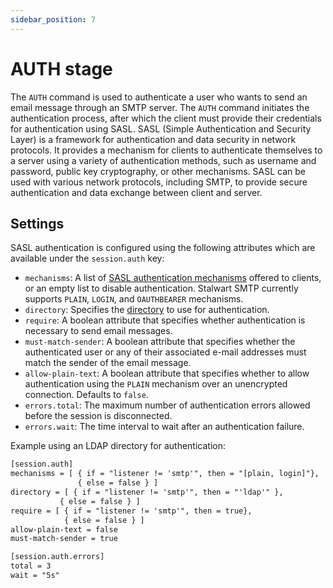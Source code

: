 ```yaml
---
sidebar_position: 7
---
```


# AUTH stage

The `AUTH` command is used to authenticate a user who wants to send an email message through an SMTP server. The `AUTH` command initiates the authentication process, after which the client must provide their credentials for authentication using SASL.
SASL (Simple Authentication and Security Layer) is a framework for authentication and data security in network protocols. It provides a mechanism for clients to authenticate themselves to a server using a variety of authentication methods, such as username and password, public key cryptography, or other mechanisms. SASL can be used with various network protocols, including SMTP, to provide secure authentication and data exchange between client and server.

## Settings

SASL authentication is configured using the following attributes which are available under the `session.auth` key:

- `mechanisms`: A list of [SASL authentication mechanisms](https://www.iana.org/assignments/sasl-mechanisms/sasl-mechanisms.xhtml) offered to clients, or an empty list to disable authentication. Stalwart SMTP currently supports `PLAIN`, `LOGIN`, and `OAUTHBEARER` mechanisms.
- `directory`: Specifies the [directory](/docs/directory/overview) to use for authentication.
- `require`: A boolean attribute that specifies whether authentication is necessary to send email messages.
- `must-match-sender`: A boolean attribute that specifies whether the authenticated user or any of their associated e-mail addresses must match the sender of the email message.
- `allow-plain-text`: A boolean attribute that specifies whether to allow authentication using the `PLAIN` mechanism over an unencrypted connection. Defaults to `false`.
- `errors.total`: The maximum number of authentication errors allowed before the session is disconnected.
- `errors.wait`: The time interval to wait after an authentication failure.

Example using an LDAP directory for authentication:

```txt
[session.auth]
mechanisms = [ { if = "listener != 'smtp'", then = "[plain, login]"},
               { else = false } ]
directory = [ { if = "listener != 'smtp'", then = "'ldap'" }, 
           { else = false } ]
require = [ { if = "listener != 'smtp'", then = true},
            { else = false } ]
allow-plain-text = false
must-match-sender = true

[session.auth.errors]
total = 3
wait = "5s"
```
